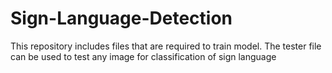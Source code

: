 # Sign-Language-Detection
This repository includes files that are required to train model.
The tester file can be used to test any image for classification of sign language
